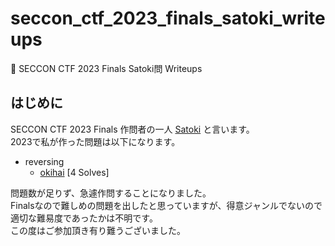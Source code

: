# seccon_ctf_2023_finals_satoki_writeups
🚩 SECCON CTF 2023 Finals Satoki問 Writeups

## はじめに
SECCON CTF 2023 Finals 作問者の一人 [Satoki](https://twitter.com/satoki00) と言います。  
2023で私が作った問題は以下になります。  

- reversing
  - [okihai](reversing/okihai) [4 Solves]  

問題数が足りず、急遽作問することになりました。  
Finalsなので難しめの問題を出したと思っていますが、得意ジャンルでないので適切な難易度であったかは不明です。  
この度はご参加頂き有り難うございました。  